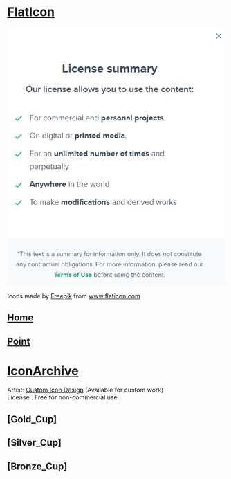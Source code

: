 # [FlatIcon](https://www.flaticon.com/)
![FlatIcon](/assets/Image/License/FlatIcon-License.png)

<div>Icons made by <a href="https://www.freepik.com" title="Freepik">Freepik</a> from <a href="https://www.flaticon.com/" title="Flaticon">www.flaticon.com</a></div>


## [Home](https://www.flaticon.com/free-icon/home_553416?term=home&page=1&position=38&page=1&position=38&related_id=553416&origin=search)

## [Point](https://www.flaticon.com/free-icon/point_4291373?term=point&page=1&position=9&page=1&position=9&related_id=4291373&origin=search)



# [IconArchive](https://iconarchive.com/show/flatastic-7-icons-by-custom-icon-design/Cup-gold-icon.html)

Artist: [Custom Icon Design](https://iconarchive.com/artist/custom-icon-design.html) (Available for custom work) \
License : Free for non-commercial use

## [Gold_Cup]
## [Silver_Cup]
## [Bronze_Cup]